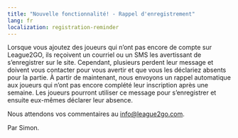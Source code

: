 ```yaml
---
title: "Nouvelle fonctionnalité! - Rappel d'enregistrement"
lang: fr
localization: registration-reminder
---
```

Lorsque vous ajoutez des joueurs qui n’ont pas encore de compte sur League2GO, ils reçoivent un courriel ou un SMS les avertissant de s’enregistrer sur le site. Cependant, plusieurs perdent leur message et doivent vous contacter pour vous avertir et que vous les déclariez absents pour la partie. À partir de maintenant, nous envoyons un rappel automatique aux joueurs qui n’ont pas encore complété leur inscription après une semaine. Les joueurs pourront utiliser ce message pour s’enregistrer et ensuite eux-mêmes déclarer leur absence.

Nous attendons vos commentaires au [info@league2go.com](mailto:info@league2go.com).

Par Simon.
